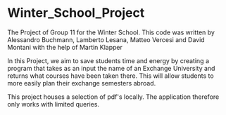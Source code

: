 # Winter_School_Project
The Project of Group 11 for the Winter School. This code was written by Alessandro Buchmann, Lamberto Lesana, Matteo Vercesi and David Montani with the help of Martin Klapper 

In this Project, we aim to save students time and energy by creating a program that takes as an input the name of an Exchange University and returns what courses have been taken there. This will allow students to more easily plan their exchange semesters abroad. 

This project houses a selection of pdf's locally. The application therefore only works with limited queries. 


